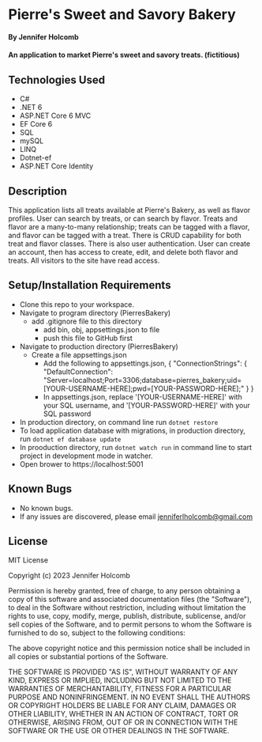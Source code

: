 
# Pierre's Sweet and Savory Bakery

#### By Jennifer Holcomb

#### An application to market Pierre's sweet and savory treats. (fictitious)

## Technologies Used

* C#
* .NET 6
* ASP.NET Core 6 MVC
* EF Core 6
* SQL
* mySQL
* LINQ
* Dotnet-ef
* ASP.NET Core Identity

## Description

This application lists all treats available at Pierre's Bakery, as well as flavor profiles. User can search by treats, or can search by flavor.  Treats and flavor are a many-to-many relationship; treats can be tagged with a flavor, and flavor can be tagged with a treat.  There is CRUD capability for both treat and flavor classes. There is also user authentication. User can create an account, then has access to create, edit, and delete both flavor and treats. All visitors to the site have read access.

## Setup/Installation Requirements

* Clone this repo to your workspace.
* Navigate to program directory (PierresBakery)
  * add .gitignore file to this directory
    * add bin, obj, appsettings.json to file
    * push this file to GitHub first
* Navigate to production directory (PierresBakery)
  * Create a file appsettings.json
    * Add the following to appsettings.json,
    {
      "ConnectionStrings": {
        "DefaultConnection": "Server=localhost;Port=3306;database=pierres_bakery;uid=[YOUR-USERNAME-HERE];pwd=[YOUR-PASSWORD-HERE];"
      }
    }
    * In appsettings.json, replace '[YOUR-USERNAME-HERE]' with your SQL username, and '[YOUR-PASSWORD-HERE]' with your SQL password
* In production directory, on command line run ```dotnet restore```
* To load application database with migrations, in production directory,
  run ```dotnet ef database update```
* In prooduction directory, run ```dotnet watch run``` in command line to start project in development mode in watcher.
* Open brower to https://localhost:5001


## Known Bugs

* No known bugs. 
* If any issues are discovered, please email jenniferlholcomb@gmail.com


## License

MIT License

Copyright (c) 2023 Jennifer Holcomb

Permission is hereby granted, free of charge, to any person obtaining a copy of this software and associated documentation files (the "Software"), to deal in the Software without restriction, including without limitation the rights to use, copy, modify, merge, publish, distribute, sublicense, and/or sell copies of the Software, and to permit persons to whom the Software is furnished to do so, subject to the following conditions:

The above copyright notice and this permission notice shall be included in all copies or substantial portions of the Software.

THE SOFTWARE IS PROVIDED "AS IS", WITHOUT WARRANTY OF ANY KIND, EXPRESS OR IMPLIED, INCLUDING BUT NOT LIMITED TO THE WARRANTIES OF MERCHANTABILITY, FITNESS FOR A PARTICULAR PURPOSE AND NONINFRINGEMENT. IN NO EVENT SHALL THE AUTHORS OR COPYRIGHT HOLDERS BE LIABLE FOR ANY CLAIM, DAMAGES OR OTHER LIABILITY, WHETHER IN AN ACTION OF CONTRACT, TORT OR OTHERWISE, ARISING FROM, OUT OF OR IN CONNECTION WITH THE SOFTWARE OR THE USE OR OTHER DEALINGS IN THE SOFTWARE.
